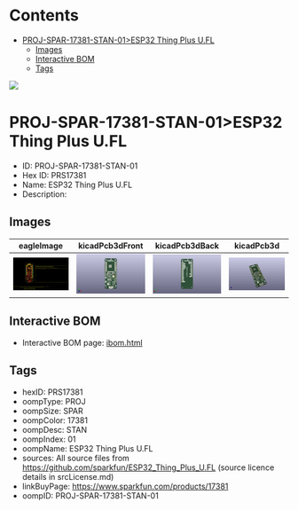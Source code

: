 



Contents
========

* [PROJ-SPAR-17381-STAN-01>ESP32 Thing Plus U.FL](#proj-spar-17381-stan-01esp32-thing-plus-ufl)
	* [Images](#images)
	* [Interactive BOM](#interactive-bom)
	* [Tags](#tags)
  
![][im]
# PROJ-SPAR-17381-STAN-01>ESP32 Thing Plus U.FL

- ID: PROJ-SPAR-17381-STAN-01
- Hex ID: PRS17381
- Name: ESP32 Thing Plus U.FL
- Description: 

## Images
  
  

|eagleImage|kicadPcb3dFront|kicadPcb3dBack|kicadPcb3d|
| :---: | :---: | :---: | :---: |
|[![eagleImage](eagleImage_140.png)](eagleImage_.png)|[![kicadPcb3dFront](kicadPcb3dFront_140.png)](kicadPcb3dFront_.png)|[![kicadPcb3dBack](kicadPcb3dBack_140.png)](kicadPcb3dBack_.png)|[![kicadPcb3d](kicadPcb3d_140.png)](kicadPcb3d_.png)|

## Interactive BOM

- Interactive BOM page: [ibom.html](kicad/bom/ibom.html)

## Tags

- hexID: PRS17381
- oompType: PROJ
- oompSize: SPAR
- oompColor: 17381
- oompDesc: STAN
- oompIndex: 01
- oompName: ESP32 Thing Plus U.FL
- sources: All source files from https://github.com/sparkfun/ESP32_Thing_Plus_U.FL (source licence details in srcLicense.md)
- linkBuyPage: https://www.sparkfun.com/products/17381
- oompID: PROJ-SPAR-17381-STAN-01



[im]: kicadPcb3d_450.png
